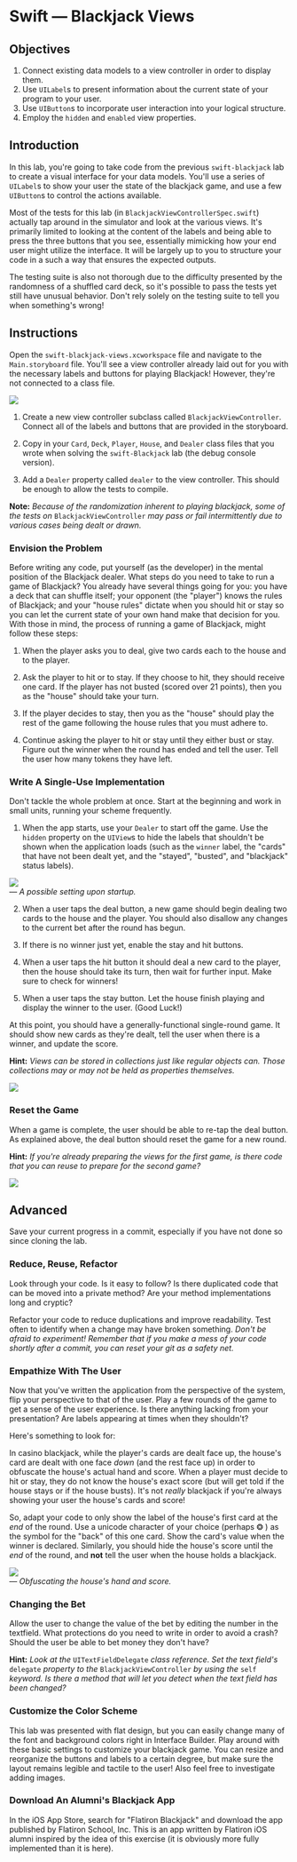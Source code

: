 # Swift — Blackjack Views

## Objectives

1. Connect existing data models to a view controller in order to display them.
2. Use `UILabel`s to present information about the current state of your program to your user.
3. Use `UIButton`s to incorporate user interaction into your logical structure.
4. Employ the `hidden` and `enabled` view properties.

## Introduction

In this lab, you're going to take code from the previous `swift-blackjack` lab to create a visual interface for your data models. You'll use a series of `UILabel`s to show your user the state of the blackjack game, and use a few `UIButton`s to control the actions available.

Most of the tests for this lab (in `BlackjackViewControllerSpec.swift`) actually tap around in the simulator and look at the various views. It's primarily limited to looking at the content of the labels and being able to press the three buttons that you see, essentially mimicking how your end user might utilize the interface. It will be largely up to you to structure your code in a such a way that ensures the expected outputs. 

The testing suite is also not thorough due to the difficulty presented by the randomness of a shuffled card deck, so it's possible to pass the tests yet still have unusual behavior. Don't rely solely on the testing suite to tell you when something's wrong!

## Instructions 

Open the `swift-blackjack-views.xcworkspace` file and navigate to the `Main.storyboard` file. You'll see a view controller already laid out for you with the necessary labels and buttons for playing Blackjack! However, they're not connected to a class file.

![](https://curriculum-content.s3.amazonaws.com/swift/swift-blackjack-views/swift_blackjack_storyboard.png)

1. Create a new view controller subclass called `BlackjackViewController`. Connect all of the labels and buttons that are provided in the storyboard.

2. Copy in your `Card`, `Deck`, `Player`, `House`, and `Dealer` class files that you wrote when solving the `swift-Blackjack` lab (the debug console version).

3. Add a `Dealer` property called `dealer` to the view controller. This should be enough to allow the tests to compile.

**Note:** *Because of the randomization inherent to playing blackjack, some of the tests on* `BlackjackViewController` *may pass or fail intermittently due to various cases being dealt or drawn.*

### Envision the Problem

Before writing any code, put yourself (as the developer) in the mental position of the Blackjack dealer. What steps do you need to take to run a game of Blackjack? You already have several things going for you: you have a deck that can shuffle itself; your opponent (the "player") knows the rules of Blackjack; and your "house rules" dictate when you should hit or stay so you can let the current state of your own hand make that decision for you. With those in mind, the process of running a game of Blackjack, might follow these steps:

1. When the player asks you to deal, give two cards each to the house and to the player.

2. Ask the player to hit or to stay. If they choose to hit, they should receive one card. If the player has not busted (scored over 21 points), then you as the "house" should take your turn.

3. If the player decides to stay, then you as the "house" should play the rest of the game following the house rules that you must adhere to.

4. Continue asking the player to hit or stay until they either bust or stay. Figure out the winner when the round has ended and tell the user. Tell the user how many tokens they have left.

### Write A Single-Use Implementation

Don't tackle the whole problem at once. Start at the beginning and work in small units, running your scheme frequently. 

1. When the app starts, use your `Dealer` to start off the game. Use the `hidden` property on the `UIView`s to hide the labels that shouldn't be shown when the application loads (such as the `winner` label, the "cards" that have not been dealt yet, and the "stayed", "busted", and "blackjack" status labels).

![](https://curriculum-content.s3.amazonaws.com/swift/swift-blackjack-views/swift_blackjack_initial_view.png)  
— *A possible setting upon startup.*

2. When a user taps the deal button, a new game should begin dealing two cards to the house and the player. You should also disallow any changes to the current bet after the round has begun.

3. If there is no winner just yet, enable the stay and hit buttons. 

4. When a user taps the hit button it should deal a new card to the player, then the house should take its turn, then wait for further input. Make sure to check for winners!

5. When a user taps the stay button. Let the house finish playing and display the winner to the user. (Good Luck!)

At this point, you should have a generally-functional single-round game. It should show new cards as they're dealt, tell the user when there is a winner, and update the score.
    
**Hint:** *Views can be stored in collections just like regular objects can. Those collections may or may not be held as properties themselves.*

![](https://curriculum-content.s3.amazonaws.com/swift/swift-blackjack-views/swift_blackjack_player_busts.png)

### Reset the Game

When a game is complete, the user should be able to re-tap the deal button. As explained above, the deal button should reset the game for a new round.

**Hint:** *If you're already preparing the views for the first game, is there code that you can reuse to prepare for the second game?*

![](https://curriculum-content.s3.amazonaws.com/swift/swift-blackjack-views/swift_blackjack_player_wins.png)

## Advanced

Save your current progress in a commit, especially if you have not done so since cloning the lab.

### Reduce, Reuse, Refactor

Look through your code. Is it easy to follow? Is there duplicated code that can be moved into a private method? Are your method implementations long and cryptic? 

Refactor your code to reduce duplications and improve readability. Test often to identify when a change may have broken something. *Don't be afraid to experiment! Remember that if you make a mess of your code shortly after a commit, you can reset your git as a safety net.*

### Empathize With The User

Now that you've written the application from the perspective of the system, flip your perspective to that of the user. Play a few rounds of the game to get a sense of the user experience. Is there anything lacking from your presentation? Are labels appearing at times when they shouldn't?

Here's something to look for:

In casino blackjack, while the player's cards are dealt face up, the house's card are dealt with one face *down* (and the rest face up) in order to obfuscate the house's actual hand and score. When a player must decide to hit or stay, they do not know the house's exact score (but will get told if the house stays or if the house busts). It's not *really* blackjack if you're always showing your user the house's cards and score!

So, adapt your code to only show the label of the house's first card at the *end* of the round. Use a unicode character of your choice (perhaps ❂ ) as the symbol for the "back" of this one card. Show the card's value when the winner is declared. Similarly, you should hide the house's score until the *end* of the round, and **not** tell the user when the house holds a blackjack.

![](https://curriculum-content.s3.amazonaws.com/swift/swift-blackjack-views/swift_blackjack_deal.png)  
— *Obfuscating the house's hand and score.*

### Changing the Bet

Allow the user to change the value of the bet by editing the number in the textfield. What protections do you need to write in order to avoid a crash? Should the user be able to bet money they don't have?

**Hint:** *Look at the* `UITextFieldDelegate` *class reference. Set the text field's* `delegate` *property to the* `BlackjackViewController` *by using the* `self` *keyword. Is there a method that will let you detect when the text field has been changed?*

### Customize the Color Scheme

This lab was presented with flat design, but you can easily change many of the font and background colors right in Interface Builder. Play around with these basic settings to customize your blackjack game. You can resize and reorganize the buttons and labels to a certain degree, but make sure the layout remains legible and tactile to the user! Also feel free to investigate adding images.

### Download An Alumni's Blackjack App

In the iOS App Store, search for "Flatiron Blackjack" and download the app published by Flatiron School, Inc. This is an app written by Flatiron iOS alumni inspired by the idea of this exercise (it is obviously more fully implemented than it is here).
